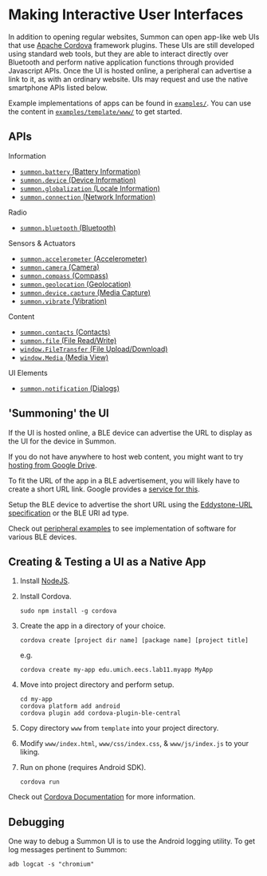 Making Interactive User Interfaces
==================================

In addition to opening regular websites, Summon can open app-like web UIs that use [Apache Cordova](https://cordova.apache.org/) framework plugins. These UIs are still developed using standard web tools, but they are able to interact directly over Bluetooth and perform native application functions through provided Javascript APIs. Once the UI is hosted online, a peripheral can advertise a link to it, as with an ordinary website. UIs may request and use the native smartphone APIs listed below.

Example implementations of apps can be found in [`examples/`](examples).
You can use the content in [`examples/template/www/`](examples/template/www/) to get started.


APIs
----
 
Information
- [`summon.battery` (Battery Information)](https://github.com/apache/cordova-plugin-battery-status/blob/master/README.md)
- [`summon.device` (Device Information)](https://github.com/apache/cordova-plugin-device/blob/master/README.md)
- [`summon.globalization` (Locale Information)](https://github.com/apache/cordova-plugin-globalization/blob/master/README.md)
- [`summon.connection` (Network Information)](https://github.com/apache/cordova-plugin-network-information/blob/master/README.md)

Radio
- [`summon.bluetooth` (Bluetooth)](bluetooth.js.md)

Sensors & Actuators
- [`summon.accelerometer` (Accelerometer)](https://github.com/apache/cordova-plugin-device-motion/blob/master/README.md)
- [`summon.camera` (Camera)](https://github.com/apache/cordova-plugin-camera/blob/master/README.md)
- [`summon.compass` (Compass)](https://github.com/apache/cordova-plugin-device-orientation/blob/master/README.md)
- [`summon.geolocation` (Geolocation)](https://github.com/apache/cordova-plugin-geolocation/blob/master/README.md)
- [`summon.device.capture` (Media Capture)](https://github.com/apache/cordova-plugin-media-capture/blob/master/README.md)
- [`summon.vibrate` (Vibration)](https://github.com/apache/cordova-plugin-vibration/blob/master/README.md)

Content
- [`summon.contacts` (Contacts)](https://github.com/apache/cordova-plugin-contacts/blob/master/README.md)
- [`summon.file` (File Read/Write)](https://github.com/apache/cordova-plugin-file/blob/master/README.md)
- [`window.FileTransfer` (File Upload/Download)](https://github.com/apache/cordova-plugin-file-transfer/blob/master/README.md)
- [`window.Media` (Media View)](https://github.com/apache/cordova-plugin-media/blob/master/README.md)

UI Elements
- [`summon.notification` (Dialogs)](https://github.com/apache/cordova-plugin-dialogs/blob/master/README.md)


'Summoning' the UI
------------------

If the UI is hosted online, a BLE device can advertise the URL to display as the UI for the device in Summon.

If you do not have anywhere to host web content, you might want to try [hosting from Google Drive](https://support.google.com/drive/answer/2881970?hl=en).

To fit the URL of the app in a BLE advertisement, you will likely have to create a short URL link. Google provides a [service for this](http://goo.gl).

Setup the BLE device to advertise the short URL using the [Eddystone-URL specification](https://github.com/google/eddystone/tree/master/eddystone-url) or the BLE URI ad type. 

Check out [peripheral examples](../peripherals/) to see implementation of software for various BLE devices.


Creating & Testing a UI as a Native App
---------------------------------------

1.  Install [NodeJS](https://nodejs.org/).

2.  Install Cordova.

        sudo npm install -g cordova

3.  Create the app in a directory of your choice.

        cordova create [project dir name] [package name] [project title]

    e.g.

        cordova create my-app edu.umich.eecs.lab11.myapp MyApp

4.  Move into project directory and perform setup.

        cd my-app
        cordova platform add android
        cordova plugin add cordova-plugin-ble-central

5.  Copy directory `www` from `template` into your project directory.

6.  Modify `www/index.html`, `www/css/index.css`, & `www/js/index.js` to your liking.

7.  Run on phone (requires Android SDK).

        cordova run

Check out [Cordova Documentation](http://cordova.apache.org/docs/en/edge/) for more information.


Debugging
---------

One way to debug a Summon UI is to use the Android logging utility. To get log
messages pertinent to Summon:

    adb logcat -s "chromium"
